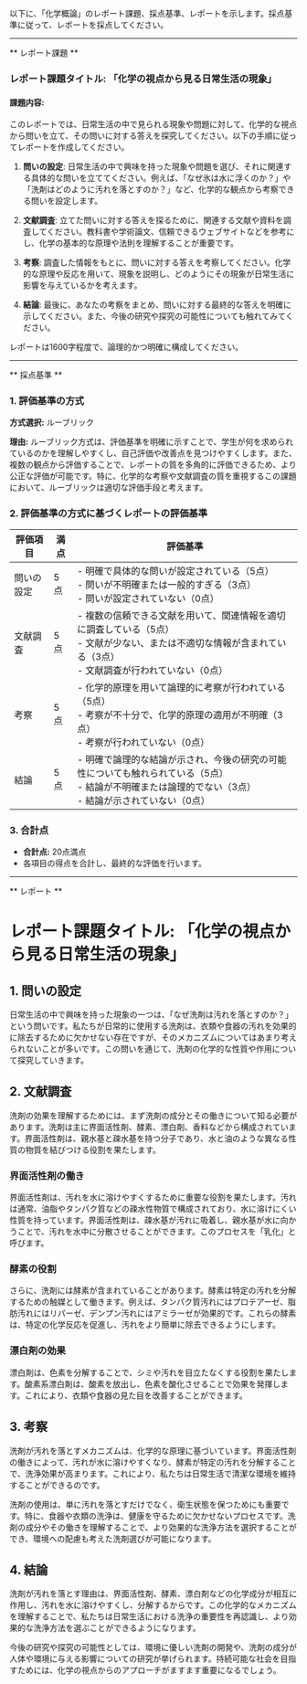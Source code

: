 以下に、「化学概論」のレポート課題、採点基準、レポートを示します。採点基準に従って、レポートを採点してください。

---------------------------------------
** レポート課題 **

### レポート課題タイトル: 「化学の視点から見る日常生活の現象」

#### 課題内容:
このレポートでは、日常生活の中で見られる現象や問題に対して、化学的な視点から問いを立て、その問いに対する答えを探究してください。以下の手順に従ってレポートを作成してください。

1. **問いの設定**: 日常生活の中で興味を持った現象や問題を選び、それに関連する具体的な問いを立ててください。例えば、「なぜ氷は水に浮くのか？」や「洗剤はどのように汚れを落とすのか？」など、化学的な観点から考察できる問いを設定します。

2. **文献調査**: 立てた問いに対する答えを探るために、関連する文献や資料を調査してください。教科書や学術論文、信頼できるウェブサイトなどを参考にし、化学の基本的な原理や法則を理解することが重要です。

3. **考察**: 調査した情報をもとに、問いに対する答えを考察してください。化学的な原理や反応を用いて、現象を説明し、どのようにその現象が日常生活に影響を与えているかを考えます。

4. **結論**: 最後に、あなたの考察をまとめ、問いに対する最終的な答えを明確に示してください。また、今後の研究や探究の可能性についても触れてみてください。

レポートは1600字程度で、論理的かつ明確に構成してください。

---------------------------------------
** 採点基準 **

### 1. 評価基準の方式
**方式選択:** ルーブリック

**理由:** ルーブリック方式は、評価基準を明確に示すことで、学生が何を求められているのかを理解しやすくし、自己評価や改善点を見つけやすくします。また、複数の観点から評価することで、レポートの質を多角的に評価できるため、より公正な評価が可能です。特に、化学的な考察や文献調査の質を重視するこの課題において、ルーブリックは適切な評価手段と考えます。

### 2. 評価基準の方式に基づくレポートの評価基準

| 評価項目               | 満点 | 評価基準                                                                                     |
|------------------------|------|----------------------------------------------------------------------------------------------|
| 問いの設定            | 5点  | - 明確で具体的な問いが設定されている（5点）<br>- 問いが不明確または一般的すぎる（3点）<br>- 問いが設定されていない（0点） |
| 文献調査              | 5点  | - 複数の信頼できる文献を用いて、関連情報を適切に調査している（5点）<br>- 文献が少ない、または不適切な情報が含まれている（3点）<br>- 文献調査が行われていない（0点） |
| 考察                  | 5点  | - 化学的原理を用いて論理的に考察が行われている（5点）<br>- 考察が不十分で、化学的原理の適用が不明確（3点）<br>- 考察が行われていない（0点） |
| 結論                  | 5点  | - 明確で論理的な結論が示され、今後の研究の可能性についても触れられている（5点）<br>- 結論が不明確または論理的でない（3点）<br>- 結論が示されていない（0点） |

### 3. 合計点
- **合計点:** 20点満点
- 各項目の得点を合計し、最終的な評価を行います。

---------------------------------------
** レポート **
# レポート課題タイトル: 「化学の視点から見る日常生活の現象」

## 1. 問いの設定

日常生活の中で興味を持った現象の一つは、「なぜ洗剤は汚れを落とすのか？」という問いです。私たちが日常的に使用する洗剤は、衣類や食器の汚れを効果的に除去するために欠かせない存在ですが、そのメカニズムについてはあまり考えられないことが多いです。この問いを通じて、洗剤の化学的な性質や作用について探究していきます。

## 2. 文献調査

洗剤の効果を理解するためには、まず洗剤の成分とその働きについて知る必要があります。洗剤は主に界面活性剤、酵素、漂白剤、香料などから構成されています。界面活性剤は、親水基と疎水基を持つ分子であり、水と油のような異なる性質の物質を結びつける役割を果たします。

### 界面活性剤の働き

界面活性剤は、汚れを水に溶けやすくするために重要な役割を果たします。汚れは通常、油脂やタンパク質などの疎水性物質で構成されており、水に溶けにくい性質を持っています。界面活性剤は、疎水基が汚れに吸着し、親水基が水に向かうことで、汚れを水中に分散させることができます。このプロセスを「乳化」と呼びます。

### 酵素の役割

さらに、洗剤には酵素が含まれていることがあります。酵素は特定の汚れを分解するための触媒として働きます。例えば、タンパク質汚れにはプロテアーゼ、脂肪汚れにはリパーゼ、デンプン汚れにはアミラーゼが効果的です。これらの酵素は、特定の化学反応を促進し、汚れをより簡単に除去できるようにします。

### 漂白剤の効果

漂白剤は、色素を分解することで、シミや汚れを目立たなくする役割を果たします。酸素系漂白剤は、酸素を放出し、色素を酸化させることで効果を発揮します。これにより、衣類や食器の見た目を改善することができます。

## 3. 考察

洗剤が汚れを落とすメカニズムは、化学的な原理に基づいています。界面活性剤の働きによって、汚れが水に溶けやすくなり、酵素が特定の汚れを分解することで、洗浄効果が高まります。これにより、私たちは日常生活で清潔な環境を維持することができるのです。

洗剤の使用は、単に汚れを落とすだけでなく、衛生状態を保つためにも重要です。特に、食器や衣類の洗浄は、健康を守るために欠かせないプロセスです。洗剤の成分やその働きを理解することで、より効果的な洗浄方法を選択することができ、環境への配慮も考えた洗剤選びが可能になります。

## 4. 結論

洗剤が汚れを落とす理由は、界面活性剤、酵素、漂白剤などの化学成分が相互に作用し、汚れを水に溶けやすくし、分解するからです。この化学的なメカニズムを理解することで、私たちは日常生活における洗浄の重要性を再認識し、より効果的な洗浄方法を選ぶことができるようになります。

今後の研究や探究の可能性としては、環境に優しい洗剤の開発や、洗剤の成分が人体や環境に与える影響についての研究が挙げられます。持続可能な社会を目指すためには、化学の視点からのアプローチがますます重要になるでしょう。

